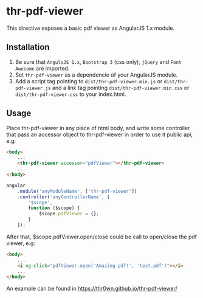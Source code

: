 # thr-pdf-viewer

This directive exposes a basic pdf viewer as AngularJS 1.x module.

## Installation

1. Be sure that `AngulsJS 1.x`, `Bootstrap 3` (css only), `jQuery` and `Font Awesome` are imported.
2. Set `thr-pdf-viewer` as a dependencie of your AngularJS module.
3. Add a script tag pointing to `dist/thr-pdf-viewer.min.js` or `dist/thr-pdf-viewer.js` and a link tag pointing `dist/thr-pdf-viewer.min.css` or `dist/thr-pdf-viewer.css` to your index.html.

## Usage

Place thr-pdf-viewer in any place of html body, and write some controller that pass an accessor object to thr-pdf-viewer in order to use it public api, e.g:
```html
<body>
    ...
    <thr-pdf-viewer accessor="pdfViewer"></thr-pdf-viewer>
    ...
</body>
```
```javascript
angular
    .module('anyModuleName', ['thr-pdf-viewer'])
    .controller('anyControllerName', [
        '$scope',
        function ($scope) {
            $scope.pdfViewer = {};
        }
    ]);
```
After that, $scope.pdfViewer.open/close could be call to open/close the pdf viewer, e.g:
```html
<body>
    ...
    <i ng-click="pdfViewer.open('Amazing pdf!', 'test.pdf')"></i>
    ...
</body>
```
An example can be found in https://thr0wn.github.io/thr-pdf-viewer/ 
